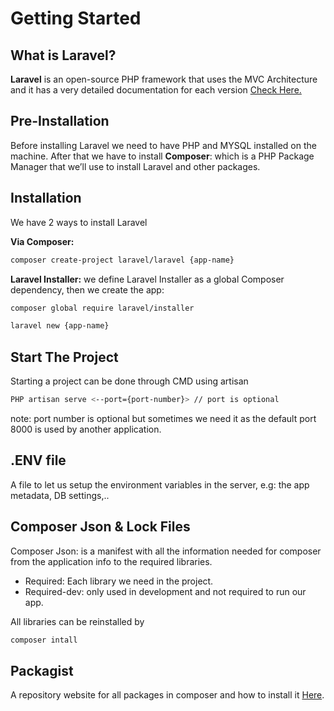 # Getting Started

## What is Laravel?

**Laravel** is an open-source PHP framework that uses the MVC Architecture and it has a very detailed documentation for each version [Check Here.](https://laravel.com/docs/8.x)

## Pre-Installation

Before installing Laravel we need to have PHP and MYSQL installed on the machine. After that we have to install **Composer**: which is a PHP Package Manager that we’ll use to install Laravel and other packages.

## Installation

We have 2 ways to install Laravel

**Via Composer:** 

```bash
composer create-project laravel/laravel {app-name}
```

**Laravel Installer:** we define Laravel Installer as a global Composer dependency, then we create the app:

```bash
composer global require laravel/installer

laravel new {app-name}
```

## Start The Project

Starting a project can be done through CMD using artisan

```bash
PHP artisan serve <--port={port-number}> // port is optional
```

note: port number is optional but sometimes we need it as the default port 8000 is used by another application.

## .ENV file

A file to let us setup the environment variables in the server, e.g: the app metadata, DB settings,..

## Composer Json & Lock Files

Composer Json: is a manifest with all the information needed for composer from the application info to the required libraries.

- Required: Each library we need in the project.
- Required-dev: only used in development and not required to run our app.

All libraries can be reinstalled by

```bash
composer intall
```

## Packagist

A repository website for all packages in composer and how to install it [Here](https://packagist.org/).